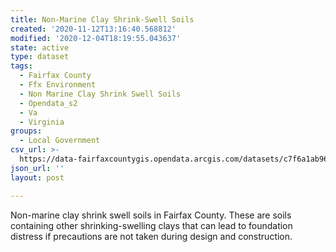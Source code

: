 ```yaml
---
title: Non-Marine Clay Shrink-Swell Soils
created: '2020-11-12T13:16:40.568812'
modified: '2020-12-04T18:19:55.043637'
state: active
type: dataset
tags:
  - Fairfax County
  - Ffx Environment
  - Non Marine Clay Shrink Swell Soils
  - Opendata_s2
  - Va
  - Virginia
groups:
  - Local Government
csv_url: >-
  https://data-fairfaxcountygis.opendata.arcgis.com/datasets/c7f6a1ab96e24242ae1859f3192631b6_6.csv?outSR=%7B%22latestWkid%22%3A2283%2C%22wkid%22%3A102746%7D
json_url: ''
layout: post

---
```

Non-marine clay shrink swell soils in Fairfax County.  These are soils containing other shrinking-swelling clays that can lead to foundation distress if precautions are not taken during design and construction.
